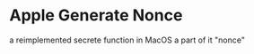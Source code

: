 Apple Generate Nonce
=====================

a reimplemented secrete function in MacOS
a part of it "nonce"
